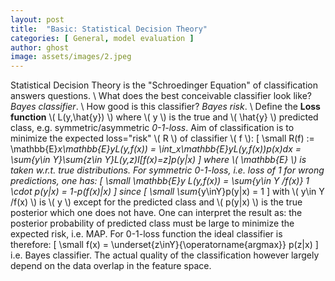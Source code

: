 ```yaml
---
layout: post
title:  "Basic: Statistical Decision Theory"
categories: [ General, model evaluation ]
author: ghost
image: assets/images/2.jpeg
---
```



Statistical Decision Theory is the "Schroedinger Equation" of classification answers questions. \\
What does the best conceivable classifier look like? *Bayes classifier*. \\
How good is this classifier? *Bayes risk*. \\
Define the **Loss function** \\( L(y,\hat{y}) \\) where \\( y \\) is the true and \\( \hat{y} \\) predicted class, e.g. symmetric/asymmetric *0-1-loss*. Aim of classification is to minimize the expected loss="risk"  \\( R \\) of classifier \\( f \\):
\[
    \small R(f) := \mathbb{E}_x\mathbb{E}_yL(y,f(x)) = \int_x\mathbb{E}_yL(y,f(x))p(x)dx = \sum_{y\in Y}\sum_{z\in Y}L(y,z)I[f(x)=z]p(y|x)
\]
where \\( \mathbb{E} \\) is taken w.r.t. true distributions. For symmetric *0-1-loss*, i.e. loss of 1 for wrong predictions, one has:
\[
    \small  \mathbb{E}_y L(y,f(x)) = \sum_{y\in Y /f(x)} 1 \cdot p(y|x) = 1-p(f(x)|x)
\]
since 
\[
    \small  \sum_{y\inY}p(y|x) = 1
\]
with \\( y\in Y /f(x) \\) is \\( y \\) except for the predicted class and \\( p(y|x) \\) is the true posterior which one does not have. One can interpret the result as: the posterior probability of predicted class must be large to minimize the expected risk, i.e. MAP. For 0-1-loss function the ideal classifier is therefore:
\[
    \small  f(x) = \underset{z\inY}{\operatorname{argmax}} p(z|x)
\]
i.e. Bayes classifier. The actual quality of the classification however largely depend on the data overlap in the feature space.
